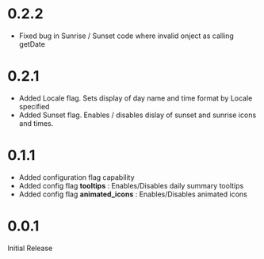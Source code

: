 # 0.2.2
- Fixed bug in Sunrise / Sunset code where invalid onject as calling getDate

# 0.2.1
- Added Locale flag.  Sets display of day name and time format by Locale specified
- Added Sunset flag.  Enables / disables dislay of sunset and sunrise icons and times.

# 0.1.1
- Added configuration flag capability
- Added config flag **tooltips** : Enables/Disables daily summary tooltips
- Added config flag **animated_icons** : Enables/Disables animated icons

# 0.0.1  
Initial Release
